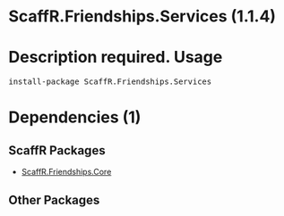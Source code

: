 ﻿ScaffR.Friendships.Services (1.1.4)
======
Description required.
Usage
======
<pre>install-package ScaffR.Friendships.Services</pre>
Dependencies (1)
=====

ScaffR Packages
------
* [ScaffR.Friendships.Core](https://github.com/wcpro/ScaffR/tree/master/src/ScaffR.Friendships.Core)

Other Packages
------
